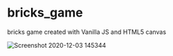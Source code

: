 # bricks_game
bricks game created with Vanilla JS and HTML5 canvas 


![Screenshot 2020-12-03 145344](https://user-images.githubusercontent.com/25265455/101000701-b0e35180-3577-11eb-99d4-8a83317f9f09.png)
